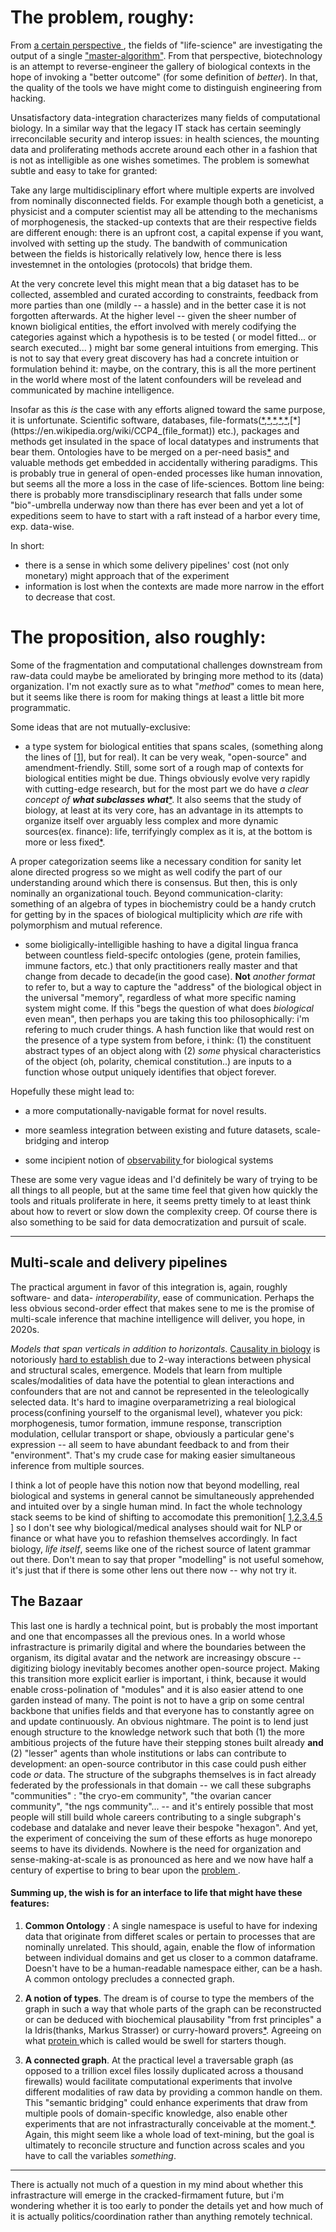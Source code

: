 # The problem, roughy: 


From [  a certain perspective  ](https://eplex.cs.ucf.edu/papers/lehman_alife08.pdf), the fields of "life-science" are investigating the output of a single ["master-algorithm"](https://www.frontiersin.org/articles/10.3389/frobt.2016.00040/full). From that perspective, biotechnology is an attempt to reverse-engineer the gallery of biological contexts in the hope of invoking a "better outcome" (for some definition of *better*). In that, the quality of the tools we have might come to distinguish engineering from hacking. 

Unsatisfactory data-integration characterizes many fields of computational biology. In a similar way that the legacy IT stack has certain seemingly irreconcilable security and interop issues: in health sciences, the mounting data and proliferating methods accrete around each other in a fashion that is not as intelligible as one wishes sometimes.  The problem is somewhat subtle and easy to take for granted:

Take any large multidisciplinary effort where multiple experts are involved from nominally disconnected fields. For example though both a geneticist, a physicist and a computer scientist may all be attending to the mechanisms of morphogenesis, the stacked-up contexts that are their respective fields are different enough: there is an upfront cost, a capital expense if you want, involved with setting up the study. The bandwith of communication between the fields is historically relatively low, hence there is less investemnet in the ontologies (protocols) that bridge them.  

At the very concrete level this might mean that a big dataset has to be collected, assembled and curated according to constraints, feedback from more parties than one (mildly -- a hassle) and in the better case it is not forgotten afterwards. At the higher level -- given the sheer number of known bioligical entities, the effort involved with merely codifying the categories against which a hypothesis is to be tested ( or model fitted... or search executed... ) might bar some general intuitions from emerging. This is not to say that every great discovery has had a concrete intuition or formulation behind it: maybe, on the contrary, this is all the more pertinent in the world where most of the latent confounders will be revelead and communicated by machine intelligence. 

Insofar as this *is* the case with any efforts aligned toward the same purpose, it is unfortunate. Scientific software, databases, file-formats([*](https://project-gemmi.github.io/pdb-stats/tags.html),[*](https://blast.ncbi.nlm.nih.gov/Blast.cgi?CMD=Web&PAGE_TYPE=BlastDocs&DOC_TYPE=BlastHelp),[*](https://en.wikipedia.org/wiki/FASTQ_format),[*](http://www.rsc.org/suppdata/nj/b1/b110693g/b110693g_mime.html),[*](https://en.wikipedia.org/wiki/MRC_(file_format)),[*](https://en.wikipedia.org/wiki/CCP4_(file_format)) etc.), packages and methods get insulated in the space of local datatypes and instruments that bear them. Ontologies have to be merged on a per-need basis[*](http://www.oxfordjournals.org/nar/database/cap/) and valuable methods get embedded in accidentally withering paradigms. This is probably true in general of open-ended processes like human innovation, but seems all the more a loss in the case of life-sciences. Bottom line being: there is probably more transdisciplinary research that falls under some "bio"-umbrella underway now than there has ever been and yet a lot of expeditions seem to have to start with a raft instead of a harbor every time, exp. data-wise. 

In short:  

- there is a sense in which some delivery pipelines' cost (not only monetary) might approach that of the experiment
- information is lost when the contexts are made more narrow in the effort to decrease that cost.

# The proposition, also roughly:

Some of the fragmentation and computational challenges downstream from raw-data could maybe be ameliorated by bringing more method to its (data) organization. I'm not exactly sure as to what "*method*" comes to mean here, but it seems like there is room for making things at least a little bit more programmatic.

Some ideas that are not mutually-exclusive:


+ a type system for biological entities that spans scales, (something along the lines of \[[1](https://pdb101.rcsb.org/learn/guide-to-understanding-pdb-data/biological-assemblies)\], but for real). It can be very weak, "open-source" and amendment-friendly. Still, some sort of a rough map of contexts for biological entities might be due. 
Things obviously evolve very rapidly with cutting-edge research, but for the most part we do have *a clear concept of __what subclasses what__*[*](https://www.tandfonline.com/doi/full/10.1080/19420889.2020.1802914). It also seems that the study of biology, at least at its very core, has an advantage in its attempts to organize itself over arguably less complex and more dynamic sources(ex. finance): life, terrifyingly complex as it is, at the bottom is more or less fixed[*](https://astrobiology.nasa.gov/news/yin-and-yang-polypeptide-and-polynucleotide/).  

A proper categorization seems like a necessary condition for sanity let alone directed progress so we might as well codify the part of our understanding around which there is consensus. But then, this is only nominally an organizational touch.  Beyond communication-clarity: something of an algebra of types in biochemistry could be a handy crutch for getting by in the spaces of biological multiplicity which *are* rife with polymorphism and mutual reference. 


+ some bioligically-intelligible hashing to have a digital lingua franca between countless field-specifc ontologies (gene, protein families, immune factors, etc.) that only practitioners really master and that change from decade to decade(in the good case). __Not__ *another format* to refer to, but a way to capture the "address" of the biological object in the universal "memory", regardless of what more specific naming system might come. If this "begs the question of what does *biological* even mean", then perhaps you are taking this too philosophically: i'm refering to much cruder things. A hash function like that would rest on the presence of a type system from before, i think: (1) the constituent abstract types of an object along with (2) *some* physical characteristics of the object (oh, polarity, chemical constitution..) are inputs to a function whose output uniquely identifies that object forever.

Hopefully these might lead to:

+ a more computationally-navigable format for novel results. 

+ more seamless integration between existing and future datasets, scale-bridging and interop

+ some incipient notion of [ observability ](#https://cloud.google.com/solutions/devops/devops-measurement-monitoring-and-observability) for biological systems


These are some very vague ideas and I'd definitely be wary of trying to be all things to all people, but at the same time feel that given how quickly the tools and rituals proliferate in here, it seems pretty timely to at least think about how to revert or slow down the complexity creep. Of course there is also something to be said for data democratization and pursuit of scale.

-----


## Multi-scale and delivery pipelines

The practical argument in favor of this integration is, again, roughly  software- and data- _interoperability_, ease of communication. Perhaps the less obvious second-order effect that makes sene to me is the promise of multi-scale inference that machine intelligence will deliver, you hope, in 2020s.

_Models that span verticals in addition to horizontals_. [Causality in biology](https://www.biorxiv.org/content/10.1101/2020.05.03.074419v1) is notoriously [ hard to establish ](https://doi.org/10.1155/2020/8932526)due to 2-way interactions between physical and structural scales, emergence. Models that learn from multiple scales/modalities of data have the potential to glean interactions and confounders that are not and cannot be represented in the teleologically selected data. It's hard to imagine overparametrizing a real  biological process(confining yourself to the organismal level), whatever you pick: morphogenesis, tumor formation, immune response, transcription modulation, cellular transport or shape, obviously a particular gene's expression -- all seem to have abundant feedback to and from their "environment". That's my crude case for making easier simultaneous inference from multiple sources.

I think a lot of people have this notion now that beyond modelling, real biological and systems in general cannot be simultaneously apprehended and intuited over by a single human mind. In fact the whole technology stack seems to be kind of shifting to accomodate this premonition[ [1](https://arxiv.org/abs/2003.08445),[2](https://www.cerebras.net/product/?fbclid=IwAR29dlQMcctqhFfEjpAtmFeWtCJR0q0xGjmPccL-zFk5VJBrFX74bmC1-_U#chip),[3](https://projects.preferred.jp/mn-core/en/),[4](https://www.graphcore.ai/products),[5](https://arxiv.org/pdf/1901.01753.pdf) ] so I don't see why biological/medical analyses should wait for NLP or finance or what have you to refashion themselves accordingly. In fact biology, *life itself*, seems like one of the richest source of latent grammar out there. Don't mean to say that proper "modelling" is not useful somehow, it's just that if there is some other lens out there now -- why not try it.

## The Bazaar

This last one is hardly a technical point, but is probably the most important and one that encompasses all the previous ones.  In a world whose infrastracture is primarily digital and where the boundaries between the organism, its digital avatar and the network are increasingy obscure -- digitizing biology inevitably becomes another open-source project. Making this transition more explicit earlier is important, i think, because it would enable cross-polination of "modules" and it is also easier attend to one garden instead of many. The point is not to have a grip on some central backbone that unifies fields and that everyone has to constantly agree on and update continuously. An obvious nightmare. The point is to lend just enough structure to the knowledge network such that both (1) the more ambitious projects of the future have their stepping stones built already __and__ (2) "lesser" agents than whole institutions or labs can contribute to development: an open-source contributor in this case could push either code *or* data. The structure of the subgraphs themselves is in fact already federated by the professionals in that domain -- we call these subgraphs  "communities" : "the cryo-em community", "the ovarian cancer community", "the ngs community"... -- and it's entirely possible that most people will still build whole careers contributing to a single subgraph's codebase and datalake and never leave their bespoke "hexagon". 
And yet, the experiment of conceiving the sum of these efforts as huge monorepo seems to have its dividends. Nowhere is the need for organization and sense-making-at-scale is as pronounced as here and we now have half a century of expertise to bring to bear upon the [ problem ](#https://www.nature.com/articles/419343a.pdf). 



#### Summing up, the wish is for an interface to life that might have these features:

1. **Common Ontology** : A single namespace is useful to have for indexing data that originate from differet scales or pertain to processes that are nominally unrelated. This should, again, enable the flow of information between individual domains and get us closer to a common dataframe. Doesn't have to be a human-readable namespace either, can be a hash. A common ontology precludes a connected graph. 

2. **A notion of types**. The dream is of course to type the members of the graph in such a way that whole parts of the graph can be reconstructed or can be deduced with biochemical plausability "from frst principles" a la Idris(thanks, Markus Strasser) or curry-howard provers[*](https://www.researchgate.net/publication/266653387_Idris_general_purpose_programming_with_dependent_types). Agreeing on what [ protein ](https://bangroup.ethz.ch/research/nomenclature-of-ribosomal-proteins.html) which is called would be swell for starters though.

3. **A connected graph**.  At the practical level a traversable graph (as opposed to a trillion excel files lossily duplicated across a thousand firewalls) would facilitate computational experiments that involve different modalities of raw data by providing a common handle on them. This "semantic bridging" could enhance experiments that draw from multiple pools of domain-specific knowledge, also enable other experiments that are not infrastracturally conceivable at the moment.[*](https://arxiv.org/abs/1810.00826). Again, this might seem like a whole load of text-mining, but the goal is ultimately to reconcile structure and function across scales and you have to call the variables *something*. 

-----


There is actually not much of a question in my mind about whether this infrastracture will emerge in the cracked-firmament future, but i'm wondering whether it is too early to ponder the details yet and how much of it is actually politics/coordination rather than anything remotely technical.

